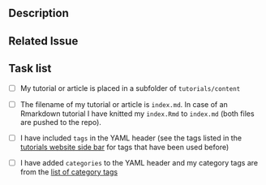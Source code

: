 <!--- indicate the Title for this pull request (PR) above -->

<!--
Thank you for contributing to the INBO tutorials repository.
-->

## Description
<!--- Briefly describe the tutorial or article that you want to contribute
or update-->
<!--- You can mention collaborators with "@githubname"-->


## Related Issue
<!--- if this closes an issue make sure to include e.g., "closes #4"
or similar - or if it just relates to an issue make sure to mention
it like "#4" -->
<!--See https://docs.github.com/en/github/managing-your-work-on-github/linking-a-pull-request-to-an-issue#linking-a-pull-request-to-an-issue-using-a-keyword-->


<!--If you like to preview the website version of your (draft) tutorial, please read https://github.com/inbo/tutorials/blob/master/.github/workflows/REVIEWING.md-->

## Task list

<!--see https://docs.github.com/en/github/managing-your-work-on-github/about-task-lists
for an explanation on how to use task lists-->

<!-- Please check if the following steps are OK:-->

- [ ] My tutorial or article is placed in a subfolder of `tutorials/content`
- [ ] The filename of my tutorial or article is `index.md`. In case of an Rmarkdown tutorial I have knitted my `index.Rmd` to `index.md` (both files are pushed to the repo). 
- [ ] I have included `tags` in the YAML header (see the tags listed in the [tutorials website side bar](https://inbo.github.io/tutorials/) for tags that have been used before)
- [ ] I have added `categories` to the YAML header and my category tags are from the [list of category tags](https://github.com/inbo/tutorials/blob/master/static/list_of_categories)


